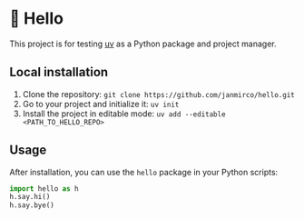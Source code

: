 # 👋 Hello

This project is for testing [uv](https://docs.astral.sh/uv/) as a Python package and project manager.

## Local installation

1. Clone the repository: `git clone https://github.com/janmirco/hello.git`
2. Go to your project and initialize it: `uv init`
3. Install the project in editable mode: `uv add --editable <PATH_TO_HELLO_REPO>`

## Usage

After installation, you can use the `hello` package in your Python scripts:

```python
import hello as h
h.say.hi()
h.say.bye()
```
